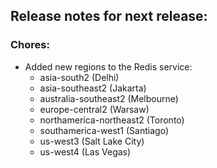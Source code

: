 ## Release notes for next release:

### Chores:
- Added new regions to the Redis service:
    - asia-south2 (Delhi)
    - asia-southeast2 (Jakarta)
    - australia-southeast2 (Melbourne)
    - europe-central2 (Warsaw)
    - northamerica-northeast2 (Toronto)
    - southamerica-west1 (Santiago)
    - us-west3 (Salt Lake City)
    - us-west4 (Las Vegas)
